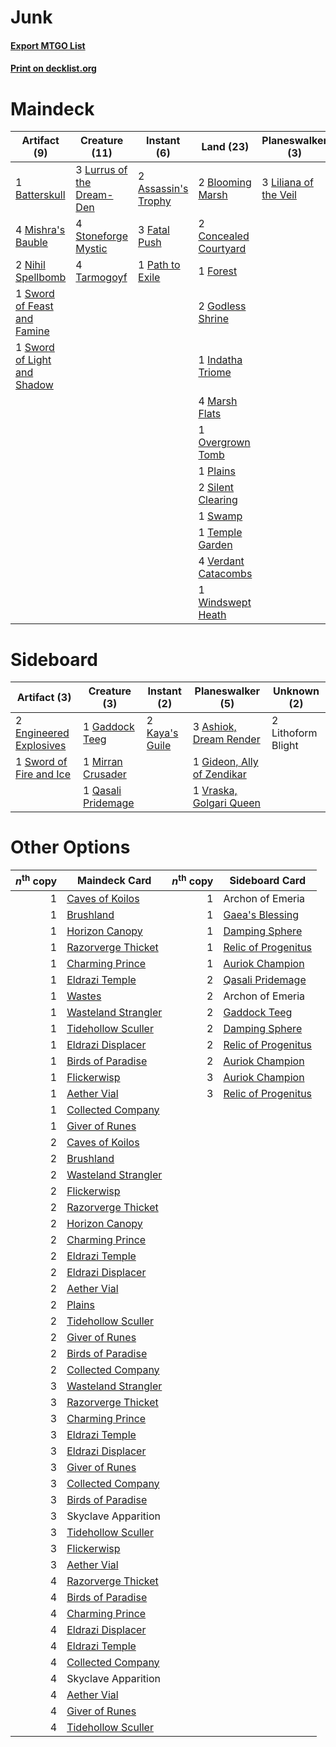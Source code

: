 # Junk

#### [Export MTGO List](../collection/Junk/Junk.txt)
#### [Print on decklist.org](http://decklist.org/?deckmain=2%09Assassin's%20Trophy%0A1%09Batterskull%0A2%09Blooming%20Marsh%0A2%09Concealed%20Courtyard%0A3%09Fatal%20Push%0A1%09Forest%0A2%09Godless%20Shrine%0A1%09Indatha%20Triome%0A3%09Inquisition%20of%20Kozilek%0A3%09Liliana%20of%20the%20Veil%0A3%09Lurrus%20of%20the%20Dream-Den%0A4%09Marsh%20Flats%0A4%09Mishra's%20Bauble%0A2%09Nihil%20Spellbomb%0A1%09Overgrown%20Tomb%0A1%09Path%20to%20Exile%0A1%09Plains%0A2%09Silent%20Clearing%0A2%09Skyclave%20Apparition%0A4%09Stoneforge%20Mystic%0A1%09Swamp%0A1%09Sword%20of%20Feast%20and%20Famine%0A1%09Sword%20of%20Light%20and%20Shadow%0A4%09Tarmogoyf%0A1%09Temple%20Garden%0A3%09Thoughtseize%0A4%09Verdant%20Catacombs%0A1%09Windswept%20Heath&deckside=3%09Ashiok,%20Dream%20Render%0A2%09Engineered%20Explosives%0A1%09Gaddock%20Teeg%0A1%09Gideon,%20Ally%20of%20Zendikar%0A2%09Kaya's%20Guile%0A2%09Lithoform%20Blight%0A1%09Mirran%20Crusader%0A1%09Qasali%20Pridemage%0A1%09Sword%20of%20Fire%20and%20Ice%0A1%09Vraska,%20Golgari%20Queen)
# Maindeck

|                                             Artifact (9)                                             |                                           Creature (11)                                            |                                         Instant (6)                                          |                                           Land (23)                                            |                                        Planeswalker (3)                                        |                                            Sorcery (6)                                            |     Unknown (2)     |
|------------------------------------------------------------------------------------------------------|----------------------------------------------------------------------------------------------------|----------------------------------------------------------------------------------------------|------------------------------------------------------------------------------------------------|------------------------------------------------------------------------------------------------|---------------------------------------------------------------------------------------------------|---------------------|
|1 [Batterskull](http://gatherer.wizards.com/Pages/Card/Details.aspx?multiverseid=233055)              |3 [Lurrus of the Dream-Den](http://gatherer.wizards.com/Pages/Card/Details.aspx?multiverseid=479746)|2 [Assassin's Trophy](http://gatherer.wizards.com/Pages/Card/Details.aspx?multiverseid=452902)|2 [Blooming Marsh](http://gatherer.wizards.com/Pages/Card/Details.aspx?multiverseid=417816)     |3 [Liliana of the Veil](http://gatherer.wizards.com/Pages/Card/Details.aspx?multiverseid=235597)|3 [Inquisition of Kozilek](http://gatherer.wizards.com/Pages/Card/Details.aspx?multiverseid=416897)|2 Skyclave Apparition|
|4 [Mishra's Bauble](http://gatherer.wizards.com/Pages/Card/Details.aspx?multiverseid=122122)          |4 [Stoneforge Mystic](http://gatherer.wizards.com/Pages/Card/Details.aspx?multiverseid=198383)      |3 [Fatal Push](http://gatherer.wizards.com/Pages/Card/Details.aspx?multiverseid=423724)       |2 [Concealed Courtyard](http://gatherer.wizards.com/Pages/Card/Details.aspx?multiverseid=417818)|                                                                                                |3 [Thoughtseize](http://gatherer.wizards.com/Pages/Card/Details.aspx?multiverseid=438676)          |                     |
|2 [Nihil Spellbomb](http://gatherer.wizards.com/Pages/Card/Details.aspx?multiverseid=442215)          |4 [Tarmogoyf](http://gatherer.wizards.com/Pages/Card/Details.aspx?multiverseid=136142)              |1 [Path to Exile](http://gatherer.wizards.com/Pages/Card/Details.aspx?multiverseid=220511)    |1 [Forest](http://gatherer.wizards.com/Pages/Card/Details.aspx?multiverseid=439860)             |                                                                                                |                                                                                                   |                     |
|1 [Sword of Feast and Famine](http://gatherer.wizards.com/Pages/Card/Details.aspx?multiverseid=214070)|                                                                                                    |                                                                                              |2 [Godless Shrine](http://gatherer.wizards.com/Pages/Card/Details.aspx?multiverseid=405099)     |                                                                                                |                                                                                                   |                     |
|1 [Sword of Light and Shadow](http://gatherer.wizards.com/Pages/Card/Details.aspx?multiverseid=47453) |                                                                                                    |                                                                                              |1 [Indatha Triome](http://gatherer.wizards.com/Pages/Card/Details.aspx?multiverseid=479768)     |                                                                                                |                                                                                                   |                     |
|                                                                                                      |                                                                                                    |                                                                                              |4 [Marsh Flats](http://gatherer.wizards.com/Pages/Card/Details.aspx?multiverseid=405101)        |                                                                                                |                                                                                                   |                     |
|                                                                                                      |                                                                                                    |                                                                                              |1 [Overgrown Tomb](http://gatherer.wizards.com/Pages/Card/Details.aspx?multiverseid=405103)     |                                                                                                |                                                                                                   |                     |
|                                                                                                      |                                                                                                    |                                                                                              |1 [Plains](http://gatherer.wizards.com/Pages/Card/Details.aspx?multiverseid=439856)             |                                                                                                |                                                                                                   |                     |
|                                                                                                      |                                                                                                    |                                                                                              |2 [Silent Clearing](http://gatherer.wizards.com/Pages/Card/Details.aspx?multiverseid=464195)    |                                                                                                |                                                                                                   |                     |
|                                                                                                      |                                                                                                    |                                                                                              |1 [Swamp](http://gatherer.wizards.com/Pages/Card/Details.aspx?multiverseid=439858)              |                                                                                                |                                                                                                   |                     |
|                                                                                                      |                                                                                                    |                                                                                              |1 [Temple Garden](http://gatherer.wizards.com/Pages/Card/Details.aspx?multiverseid=405112)      |                                                                                                |                                                                                                   |                     |
|                                                                                                      |                                                                                                    |                                                                                              |4 [Verdant Catacombs](http://gatherer.wizards.com/Pages/Card/Details.aspx?multiverseid=405113)  |                                                                                                |                                                                                                   |                     |
|                                                                                                      |                                                                                                    |                                                                                              |1 [Windswept Heath](http://gatherer.wizards.com/Pages/Card/Details.aspx?multiverseid=405115)    |                                                                                                |                                                                                                   |                     |


# Sideboard

|                                          Artifact (3)                                           |                                        Creature (3)                                         |                                       Instant (2)                                       |                                          Planeswalker (5)                                           |   Unknown (2)    |
|-------------------------------------------------------------------------------------------------|---------------------------------------------------------------------------------------------|-----------------------------------------------------------------------------------------|-----------------------------------------------------------------------------------------------------|------------------|
|2 [Engineered Explosives](http://gatherer.wizards.com/Pages/Card/Details.aspx?multiverseid=50139)|1 [Gaddock Teeg](http://gatherer.wizards.com/Pages/Card/Details.aspx?multiverseid=140188)    |2 [Kaya's Guile](http://gatherer.wizards.com/Pages/Card/Details.aspx?multiverseid=464154)|3 [Ashiok, Dream Render](http://gatherer.wizards.com/Pages/Card/Details.aspx?multiverseid=461155)    |2 Lithoform Blight|
|1 [Sword of Fire and Ice](http://gatherer.wizards.com/Pages/Card/Details.aspx?multiverseid=46429)|1 [Mirran Crusader](http://gatherer.wizards.com/Pages/Card/Details.aspx?multiverseid=213802) |                                                                                         |1 [Gideon, Ally of Zendikar](http://gatherer.wizards.com/Pages/Card/Details.aspx?multiverseid=401897)|                  |
|                                                                                                 |1 [Qasali Pridemage](http://gatherer.wizards.com/Pages/Card/Details.aspx?multiverseid=179556)|                                                                                         |1 [Vraska, Golgari Queen](http://gatherer.wizards.com/Pages/Card/Details.aspx?multiverseid=452963)   |                  |


# Other Options

|*n*<sup>th</sup> copy|                                        Maindeck Card                                         |*n*<sup>th</sup> copy|                                        Sideboard Card                                        |
|--------------------:|----------------------------------------------------------------------------------------------|--------------------:|----------------------------------------------------------------------------------------------|
|                    1|[Caves of Koilos](http://gatherer.wizards.com/Pages/Card/Details.aspx?multiverseid=129497)    |                    1|Archon of Emeria                                                                              |
|                    1|[Brushland](http://gatherer.wizards.com/Pages/Card/Details.aspx?multiverseid=129496)          |                    1|[Gaea's Blessing](http://gatherer.wizards.com/Pages/Card/Details.aspx?multiverseid=417433)    |
|                    1|[Horizon Canopy](http://gatherer.wizards.com/Pages/Card/Details.aspx?multiverseid=409571)     |                    1|[Damping Sphere](http://gatherer.wizards.com/Pages/Card/Details.aspx?multiverseid=443101)     |
|                    1|[Razorverge Thicket](http://gatherer.wizards.com/Pages/Card/Details.aspx?multiverseid=209407) |                    1|[Relic of Progenitus](http://gatherer.wizards.com/Pages/Card/Details.aspx?multiverseid=174824)|
|                    1|[Charming Prince](http://gatherer.wizards.com/Pages/Card/Details.aspx?multiverseid=472970)    |                    1|[Auriok Champion](http://gatherer.wizards.com/Pages/Card/Details.aspx?multiverseid=72921)     |
|                    1|[Eldrazi Temple](http://gatherer.wizards.com/Pages/Card/Details.aspx?multiverseid=401710)     |                    2|[Qasali Pridemage](http://gatherer.wizards.com/Pages/Card/Details.aspx?multiverseid=179556)   |
|                    1|[Wastes](http://gatherer.wizards.com/Pages/Card/Details.aspx?multiverseid=407694)             |                    2|Archon of Emeria                                                                              |
|                    1|[Wasteland Strangler](http://gatherer.wizards.com/Pages/Card/Details.aspx?multiverseid=402096)|                    2|[Gaddock Teeg](http://gatherer.wizards.com/Pages/Card/Details.aspx?multiverseid=140188)       |
|                    1|[Tidehollow Sculler](http://gatherer.wizards.com/Pages/Card/Details.aspx?multiverseid=175054) |                    2|[Damping Sphere](http://gatherer.wizards.com/Pages/Card/Details.aspx?multiverseid=443101)     |
|                    1|[Eldrazi Displacer](http://gatherer.wizards.com/Pages/Card/Details.aspx?multiverseid=407523)  |                    2|[Relic of Progenitus](http://gatherer.wizards.com/Pages/Card/Details.aspx?multiverseid=174824)|
|                    1|[Birds of Paradise](http://gatherer.wizards.com/Pages/Card/Details.aspx?multiverseid=129906)  |                    2|[Auriok Champion](http://gatherer.wizards.com/Pages/Card/Details.aspx?multiverseid=72921)     |
|                    1|[Flickerwisp](http://gatherer.wizards.com/Pages/Card/Details.aspx?multiverseid=376338)        |                    3|[Auriok Champion](http://gatherer.wizards.com/Pages/Card/Details.aspx?multiverseid=72921)     |
|                    1|[Aether Vial](http://gatherer.wizards.com/Pages/Card/Details.aspx?multiverseid=48146)         |                    3|[Relic of Progenitus](http://gatherer.wizards.com/Pages/Card/Details.aspx?multiverseid=174824)|
|                    1|[Collected Company](http://gatherer.wizards.com/Pages/Card/Details.aspx?multiverseid=394519)  |                     |                                                                                              |
|                    1|[Giver of Runes](http://gatherer.wizards.com/Pages/Card/Details.aspx?multiverseid=463962)     |                     |                                                                                              |
|                    2|[Caves of Koilos](http://gatherer.wizards.com/Pages/Card/Details.aspx?multiverseid=129497)    |                     |                                                                                              |
|                    2|[Brushland](http://gatherer.wizards.com/Pages/Card/Details.aspx?multiverseid=129496)          |                     |                                                                                              |
|                    2|[Wasteland Strangler](http://gatherer.wizards.com/Pages/Card/Details.aspx?multiverseid=402096)|                     |                                                                                              |
|                    2|[Flickerwisp](http://gatherer.wizards.com/Pages/Card/Details.aspx?multiverseid=376338)        |                     |                                                                                              |
|                    2|[Razorverge Thicket](http://gatherer.wizards.com/Pages/Card/Details.aspx?multiverseid=209407) |                     |                                                                                              |
|                    2|[Horizon Canopy](http://gatherer.wizards.com/Pages/Card/Details.aspx?multiverseid=409571)     |                     |                                                                                              |
|                    2|[Charming Prince](http://gatherer.wizards.com/Pages/Card/Details.aspx?multiverseid=472970)    |                     |                                                                                              |
|                    2|[Eldrazi Temple](http://gatherer.wizards.com/Pages/Card/Details.aspx?multiverseid=401710)     |                     |                                                                                              |
|                    2|[Eldrazi Displacer](http://gatherer.wizards.com/Pages/Card/Details.aspx?multiverseid=407523)  |                     |                                                                                              |
|                    2|[Aether Vial](http://gatherer.wizards.com/Pages/Card/Details.aspx?multiverseid=48146)         |                     |                                                                                              |
|                    2|[Plains](http://gatherer.wizards.com/Pages/Card/Details.aspx?multiverseid=439856)             |                     |                                                                                              |
|                    2|[Tidehollow Sculler](http://gatherer.wizards.com/Pages/Card/Details.aspx?multiverseid=175054) |                     |                                                                                              |
|                    2|[Giver of Runes](http://gatherer.wizards.com/Pages/Card/Details.aspx?multiverseid=463962)     |                     |                                                                                              |
|                    2|[Birds of Paradise](http://gatherer.wizards.com/Pages/Card/Details.aspx?multiverseid=129906)  |                     |                                                                                              |
|                    2|[Collected Company](http://gatherer.wizards.com/Pages/Card/Details.aspx?multiverseid=394519)  |                     |                                                                                              |
|                    3|[Wasteland Strangler](http://gatherer.wizards.com/Pages/Card/Details.aspx?multiverseid=402096)|                     |                                                                                              |
|                    3|[Razorverge Thicket](http://gatherer.wizards.com/Pages/Card/Details.aspx?multiverseid=209407) |                     |                                                                                              |
|                    3|[Charming Prince](http://gatherer.wizards.com/Pages/Card/Details.aspx?multiverseid=472970)    |                     |                                                                                              |
|                    3|[Eldrazi Temple](http://gatherer.wizards.com/Pages/Card/Details.aspx?multiverseid=401710)     |                     |                                                                                              |
|                    3|[Eldrazi Displacer](http://gatherer.wizards.com/Pages/Card/Details.aspx?multiverseid=407523)  |                     |                                                                                              |
|                    3|[Giver of Runes](http://gatherer.wizards.com/Pages/Card/Details.aspx?multiverseid=463962)     |                     |                                                                                              |
|                    3|[Collected Company](http://gatherer.wizards.com/Pages/Card/Details.aspx?multiverseid=394519)  |                     |                                                                                              |
|                    3|[Birds of Paradise](http://gatherer.wizards.com/Pages/Card/Details.aspx?multiverseid=129906)  |                     |                                                                                              |
|                    3|Skyclave Apparition                                                                           |                     |                                                                                              |
|                    3|[Tidehollow Sculler](http://gatherer.wizards.com/Pages/Card/Details.aspx?multiverseid=175054) |                     |                                                                                              |
|                    3|[Flickerwisp](http://gatherer.wizards.com/Pages/Card/Details.aspx?multiverseid=376338)        |                     |                                                                                              |
|                    3|[Aether Vial](http://gatherer.wizards.com/Pages/Card/Details.aspx?multiverseid=48146)         |                     |                                                                                              |
|                    4|[Razorverge Thicket](http://gatherer.wizards.com/Pages/Card/Details.aspx?multiverseid=209407) |                     |                                                                                              |
|                    4|[Birds of Paradise](http://gatherer.wizards.com/Pages/Card/Details.aspx?multiverseid=129906)  |                     |                                                                                              |
|                    4|[Charming Prince](http://gatherer.wizards.com/Pages/Card/Details.aspx?multiverseid=472970)    |                     |                                                                                              |
|                    4|[Eldrazi Displacer](http://gatherer.wizards.com/Pages/Card/Details.aspx?multiverseid=407523)  |                     |                                                                                              |
|                    4|[Eldrazi Temple](http://gatherer.wizards.com/Pages/Card/Details.aspx?multiverseid=401710)     |                     |                                                                                              |
|                    4|[Collected Company](http://gatherer.wizards.com/Pages/Card/Details.aspx?multiverseid=394519)  |                     |                                                                                              |
|                    4|Skyclave Apparition                                                                           |                     |                                                                                              |
|                    4|[Aether Vial](http://gatherer.wizards.com/Pages/Card/Details.aspx?multiverseid=48146)         |                     |                                                                                              |
|                    4|[Giver of Runes](http://gatherer.wizards.com/Pages/Card/Details.aspx?multiverseid=463962)     |                     |                                                                                              |
|                    4|[Tidehollow Sculler](http://gatherer.wizards.com/Pages/Card/Details.aspx?multiverseid=175054) |                     |                                                                                              |

